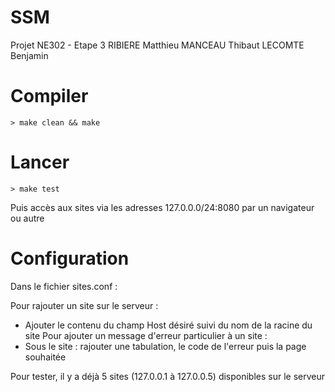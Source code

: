 # SSM
Projet NE302 - Etape 3
RIBIERE Matthieu
MANCEAU Thibaut
LECOMTE Benjamin

# Compiler
```
> make clean && make 
```

# Lancer
```
> make test
```
Puis accès aux sites via les adresses 127.0.0.0/24:8080 par un navigateur ou autre


# Configuration
Dans le fichier sites.conf :

Pour rajouter un site sur le serveur :
  - Ajouter le contenu du champ Host désiré suivi du nom de la racine du site
Pour ajouter un message d'erreur particulier à un site :
  - Sous le site : rajouter une tabulation, le code de l'erreur puis la page souhaitée

Pour tester, il y a déjà 5 sites (127.0.0.1 à 127.0.0.5) disponibles sur le serveur
